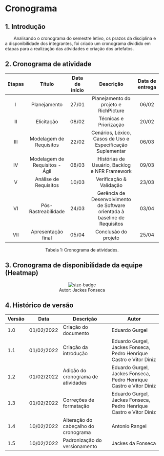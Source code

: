 # Cronograma

## 1. Introdução

&emsp;&emsp;Analisando o cronograma do semestre letivo, os prazos da disciplina e a disponibilidade dos integrantes, foi criado um cronograma dividido em etapas para a realização das atividades e criação dos artefatos.

## 2. Cronograma de atividade

<center>

| Etapas | Título       | Data de início                                           | Descrição        | Data de entrega        |
| :------: | :----------: | :---------------------------------------------------: | :------------: | :------------: |
| I    | Planejamento | 27/01 | Planejamento do projeto e RichPicture | 06/02 |
| II    | Elicitação | 08/02 | Técnicas e Priorização | 20/02 |
| III    | Modelagem de Requisitos | 22/02 | Cenários, Léxico, Casos de Uso e Especificação Suplementar | 06/03 |
| IV    | Modelagem de Requisitos - Ágil | 08/03 | Histórias de Usuário, Backlog e NFR Framework | 09/03 |
| V    | Análise de Requisitos | 10/03 | Verificação & Validação | 23/03 |
| VI    | Pós-Rastreabilidade | 24/03 | Gerência de Desenvolvimento de Software orientada à baseline de Requisitos | 03/04 |
| VII    | Apresentação final | 05/04 | Conclusão do projeto | 25/04 |

<figcaption>Tabela 1: Cronograma de atividades.</figcaption>

</center>

## 3. Cronograma de disponibilidade da equipe (Heatmap)

<div align="center">
  <img alt="size-badge" src="https://user-images.githubusercontent.com/51385738/152648004-e55bfca0-f0e8-4148-ac66-8cda2d19ef01.JPG"/>
</div>

<center>
  <figcaption>Autor: Jackes Fonseca</figcaption>
</center>

## 4. Histórico de versão

| Versão | Data       | Descrição                                           | Autor        |
| ------ | ---------- | --------------------------------------------------- | ------------ |
| 1.0    | 01/02/2022 | Criação do documento | Eduardo Gurgel       |
| 1.1    | 01/02/2022 | Criação da introdução | Eduardo Gurgel, Jackes Fonseca, Pedro Henrique Castro e Vitor Diniz |
| 1.2    | 01/02/2022 | Adição do cronograma de atividades | Eduardo Gurgel, Jackes Fonseca, Pedro Henrique Castro e Vitor Diniz |
| 1.3    | 01/02/2022 | Correções de formatação | Eduardo Gurgel, Jackes Fonseca, Pedro Henrique Castro e Vitor Diniz |
| 1.4    | 10/02/2022 | Alteração do cabeçalho do cronograma | Antonio Rangel |
| 1.5    | 10/02/2022 | Padronização do versionamento | Jackes da Fonseca   |
